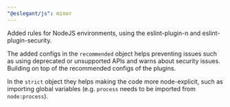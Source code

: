 ```yaml
---
"@eslegant/js": minor
---
```


Added rules for NodeJS environments, using the eslint-plugin-n and eslint-plugin-security.

The added configs in the `recommended` object helps preventing issues 
such as using deprecated or unsupported APIs and warns about security issues. 
Building on top of the recommended configs of the plugins.

In the `strict` object they helps making the code more node-explicit, such as importing
global variables (e.g. `process` needs to be imported from `node:process`).
